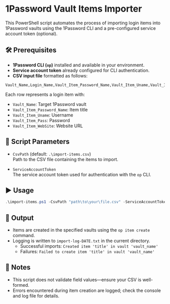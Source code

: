 # 1Password Vault Items Importer

This PowerShell script automates the process of importing login items into 1Password vaults using the 1Password CLI and a pre-configured service account token (optional).

## 🛠 Prerequisites

- **1Password CLI (`op`)** installed and available in your environment.
- **Service account token** already configured for CLI authentication.
- **CSV input file** formatted as follows:

```csv
Vault_Name,Login_Name,Vault_Item_Password_Name,Vault_Item_Uname,Vault_Item_Pass,Vault_Item_WebSite
```

Each row represents a login item with:
- `Vault_Name`: Target 1Password vault
- `Vault_Item_Password_Name`: Item title
- `Vault_Item_Uname`: Username
- `Vault_Item_Pass`: Password
- `Vault_Item_WebSite`: Website URL

## 📄 Script Parameters

- `CsvPath` (default: `.\import-items.csv`)  
  Path to the CSV file containing the items to import.

- `ServiceAccountToken`  
  The service account token used for authentication with the `op` CLI.

## ▶️ Usage

```powershell
.\import-items.ps1 -CsvPath "path\to\your\file.csv" -ServiceAccountToken "your_token_here"
```

## 🧾 Output

- Items are created in the specified vaults using the `op item create` command.
- Logging is written to `import-log-DATE.txt` in the current directory.
  - Successful imports: `Created item 'title' in vault 'vault_name'`
  - Failures: `Failed to create item 'title' in vault 'vault_name'`

## 📌 Notes

- This script does not validate field values—ensure your CSV is well-formed.
- Errors encountered during item creation are logged; check the console and log file for details.